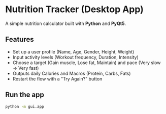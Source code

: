 # Nutrition Tracker (Desktop App)

A simple nutrition calculator built with **Python** and **PyQt5**.

## Features
- Set up a user profile (Name, Age, Gender, Height, Weight)
- Input activity levels (Workout frequency, Duration, Intensity)
- Choose a target (Gain muscle, Lose fat, Maintain) and pace (Very slow → Very fast)
- Outputs daily Calories and Macros (Protein, Carbs, Fats)
- Restart the flow with a "Try Again?" button

## Run the app
```bash
python -m gui.app
